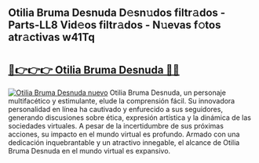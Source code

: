 ## Otilia Bruma Desnuda D𝚎sn𝚞dos filtr𝚊dos - Parts-LL8 Vid𝚎os filtr𝚊dos - N𝚞evas f𝚘tos atr𝚊ctivas w41Tq

# <h2><a href="http://mb8j5mg.tromn.icu/?c=Otilia+Bruma+Desnuda">🔗👉👉👉 Otilia Bruma Desnuda 🔗🔗</a></h2>

[![Otilia Bruma Desnuda nuevo](https://i.imgur.com/pEAQMta.gif)](http://mb8j5mg.tromn.icu/?c=Otilia+Bruma+Desnuda)
Otilia Bruma Desnuda, un personaje multifacético y estimulante, elude la comprensión fácil. Su innovadora personalidad en línea ha cautivado y enfurecido a sus seguidores, generando discusiones sobre ética, expresión artística y la dinámica de las sociedades virtuales. A pesar de la incertidumbre de sus próximas acciones, su impacto en el mundo virtual es profundo. Armado con una dedicación inquebrantable y un atractivo innegable, el alcance de Otilia Bruma Desnuda en el mundo virtual es expansivo.

